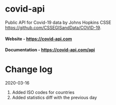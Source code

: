 # covid-api
Public API for Covid-19 data by Johns Hopkins CSSE https://github.com/CSSEGISandData/COVID-19. 

#### Website - https://covid-api.com
#### Documentation - https://covid-api.com/api

# Change log

2020-03-16

1. Added ISO codes for countries
2. Added statistics diff with the previous day